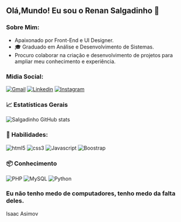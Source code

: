 ## Olá,Mundo! Eu sou o Renan Salgadinho 🖖   

### Sobre Mim: 
- Apaixonado por Front-End e UI Designer.
- 🎓 Graduado em Análise e Desenvolvimento de Sistemas.
- Procuro colaborar na criação e desenvolvimento de projetos para ampliar meu conhecimento e experiência.

### Midia Social:
<a href="mailto:salgadinhorenanj@gmail.com">![Gmail](https://img.shields.io/badge/Gmail-D14836?style=for-the-badge&logo=gmail&logoColor=white)<a/> 
[![Linkedin](https://img.shields.io/badge/LinkedIn-0077B5?style=for-the-badge&logo=linkedin&logoColor=white)]()
[![Instagram](https://img.shields.io/badge/Instagram-E4405F?style=for-the-badge&logo=instagram&logoColor=white)](https://www.instagram.com/salgadinhorenanjr/)

### 📈 Estatísticas Gerais

![Salgadinho GitHub stats](https://github-readme-stats.vercel.app/api?username=Salgadinhorenanj&show_icons=true&theme=tokyonight)

### 🚀 Habilidades:

<div style="display: inline_block">
    <img align="center" alt="html5" src="https://img.shields.io/badge/HTML5-E34F26?style=for-the-badge&logo=html5&logoColor=white">
    <img align="center" alt="css3" src=https://img.shields.io/badge/CSS3-1572B6?style=for-the-badge&logo=css3&logoColor=white>
    <img align="center" alt="Javascript" src=https://img.shields.io/badge/JavaScript-F7DF1E?style=for-the-badge&logo=javascript&logoColor=black>
    <img align="center" alt="Boostrap" src=https://img.shields.io/badge/Bootstrap-563D7C?style=for-the-badge&logo=bootstrap&logoColor=white>
</div>


### 📦 Conhecimento
![PHP](https://img.shields.io/badge/PHP-777BB4?style=for-the-badge&logo=php&logoColor=white) ![MySQL](https://img.shields.io/badge/MySQL-00000F?style=for-the-badge&logo=mysql&logoColor=white) ![Python](https://img.shields.io/badge/Python-14354C?style=for-the-badge&logo=python&logoColor=white)

### Eu não tenho medo de computadores, tenho medo da falta deles. 
Isaac Asimov
 

